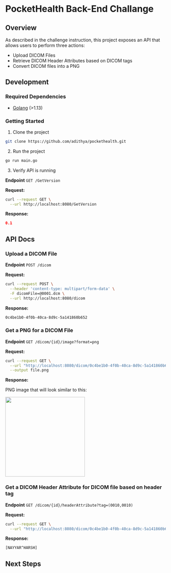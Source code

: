 # PocketHealth Back-End Challange

## Overview

As described in the challenge instruction, this project exposes an API that allows users to perform three actions:

- Upload DICOM Files
- Retrieve DICOM Header Attributes based on DICOM tags
- Convert DICOM files into a PNG

## Development

### Required Dependencies

- [Golang](https://go.dev/doc/install) (>1.13)

### Getting Started

1. Clone the project

```bash
git clone https://github.com/adithya/pockethealth.git
```

2. Run the project
```bash
go run main.go
```

3. Verify API is running

**Endpoint**  `GET /GetVersion`

**Request:**
```bash
curl --request GET \
  --url http://localhost:8080/GetVersion
```

**Response:**
```json
0.1
```

## API Docs

### Upload a DICOM File

**Endpoint** `POST /dicom`

**Request:**
```bash
curl --request POST \
  --header 'content-type: multipart/form-data' \
  -F dicomFile=@0001.dcm \
  --url http://localhost:8080/dicom
```

**Response:**
```bash
0c4be1b0-4f0b-40ca-8d9c-5a141860b652
```

### Get a PNG for a DICOM File

**Endpoint** `GET /dicom/{id}/image?format=png`

**Request:**
```bash
curl --request GET \
  --url "http://localhost:8080/dicom/0c4be1b0-4f0b-40ca-8d9c-5a141860b652/image?format=png" \
  --output file.png
```

**Response:**

PNG image that will look similar to this: 

<img src="https://your-image-url.type](https://user-images.githubusercontent.com/6684672/233451099-461446d4-2d9a-4557-95c1-3f8f3a36840d.png" width="250" height="250">

### Get a DICOM Header Attribute for DICOM file based on header tag

**Endpoint** `GET /dicom/{id}/headerAttribute?tag=(0010,0010)`

**Request:**
```bash
curl --request GET \
  --url "http://localhost:8080/dicom/0c4be1b0-4f0b-40ca-8d9c-5a141860b652/headerAttribute?tag=(0010,0010)"
```

**Response:**
```bash
[NAYYAR^HARSH]
```

## Next Steps

